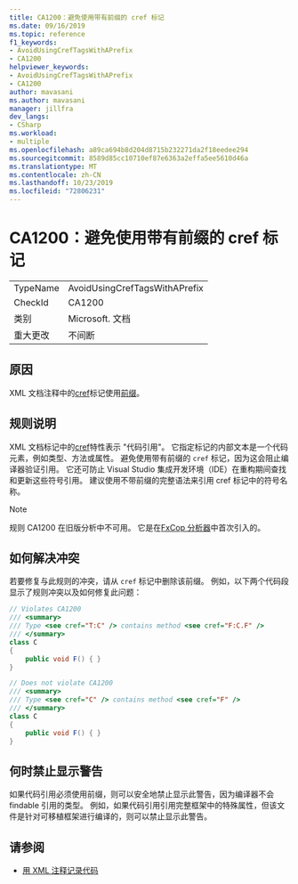```yaml
---
title: CA1200：避免使用带有前缀的 cref 标记
ms.date: 09/16/2019
ms.topic: reference
f1_keywords:
- AvoidUsingCrefTagsWithAPrefix
- CA1200
helpviewer_keywords:
- AvoidUsingCrefTagsWithAPrefix
- CA1200
author: mavasani
ms.author: mavasani
manager: jillfra
dev_langs:
- CSharp
ms.workload:
- multiple
ms.openlocfilehash: a89ca694b8d204d8715b232271da2f18eedee294
ms.sourcegitcommit: 8589d85cc10710ef87e6363a2effa5ee5610d46a
ms.translationtype: MT
ms.contentlocale: zh-CN
ms.lasthandoff: 10/23/2019
ms.locfileid: "72806231"
---
```

# <a name="ca1200-avoid-using-cref-tags-with-a-prefix"></a>CA1200：避免使用带有前缀的 cref 标记

|||
|-|-|
|TypeName|AvoidUsingCrefTagsWithAPrefix|
|CheckId|CA1200|
|类别|Microsoft. 文档|
|重大更改|不间断|

## <a name="cause"></a>原因

XML 文档注释中的[cref](/dotnet/csharp/programming-guide/xmldoc/cref-attribute)标记使用[前缀](/dotnet/csharp/programming-guide/xmldoc/processing-the-xml-file)。

## <a name="rule-description"></a>规则说明

XML 文档标记中的[cref](/dotnet/csharp/programming-guide/xmldoc/cref-attribute)特性表示 "代码引用"。 它指定标记的内部文本是一个代码元素，例如类型、方法或属性。 避免使用带有前缀的 `cref` 标记，因为这会阻止编译器验证引用。 它还可防止 Visual Studio 集成开发环境（IDE）在重构期间查找和更新这些符号引用。 建议使用不带前缀的完整语法来引用 cref 标记中的符号名称。

> [!NOTE]
> 规则 CA1200 在旧版分析中不可用。 它是在[FxCop 分析器](https://www.nuget.org/packages/Microsoft.CodeAnalysis.FxCopAnalyzers)中首次引入的。

## <a name="how-to-fix-violations"></a>如何解决冲突

若要修复与此规则的冲突，请从 `cref` 标记中删除该前缀。 例如，以下两个代码段显示了规则冲突以及如何修复此问题：

```csharp
// Violates CA1200
/// <summary>
/// Type <see cref="T:C" /> contains method <see cref="F:C.F" />
/// </summary>
class C
{
    public void F() { }
}
```

```csharp
// Does not violate CA1200
/// <summary>
/// Type <see cref="C" /> contains method <see cref="F" />
/// </summary>
class C
{
    public void F() { }
}
```

## <a name="when-to-suppress-warnings"></a>何时禁止显示警告

如果代码引用必须使用前缀，则可以安全地禁止显示此警告，因为编译器不会 findable 引用的类型。 例如，如果代码引用引用完整框架中的特殊属性，但该文件是针对可移植框架进行编译的，则可以禁止显示此警告。

## <a name="see-also"></a>请参阅

- [用 XML 注释记录代码](/dotnet/csharp/codedoc)
